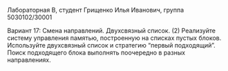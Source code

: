 Лабораторная B, студент Грищенко Илья Иванович, группа 5030102/30001

Вариант 17: Смена направлений. Двухсвязный список. (2)
Реализуйте систему управления памятью, построенную на списках пустых блоков. Используйте
двухсвязный список и стратегию “первый подходящий”. Поиск подходящего блока выполнять поочередно в
разных направлениях.
